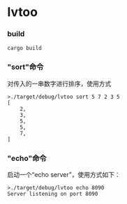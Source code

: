 # lvtoo

### build

```shell
cargo build
```



### "sort"命令

对传入的一串数字进行排序，使用方式

```shell
>./target/debug/lvtoo sort 5 7 2 3 5
[
    2,
    3,
    5,
    5,
    7,
]
```



### "echo"命令

启动一个“echo server”，使用方式如下：

```shell
>./target/debug/lvtoo echo 8090
Server listening on port 8090
```

